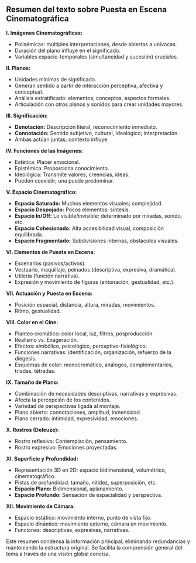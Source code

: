 ## Resumen del texto sobre Puesta en Escena Cinematográfica

**I. Imágenes Cinematográficas:**

* Polisémicas: múltiples interpretaciones, desde abiertas a unívocas.
* Duración del plano influye en el significado.
* Variables espacio-temporales (simultaneidad y sucesión) cruciales.

**II. Planos:**

* Unidades mínimas de significado.
* Generan sentido a partir de interacción perceptiva, afectiva y conceptual.
* Análisis estratificado: elementos, conceptos, aspectos formales.
* Articulación con otros planos y sonidos para crear unidades mayores.

**III. Significación:**

* **Denotación:** Descripción literal, reconocimiento inmediato.
* **Connotación:** Sentido subjetivo, cultural, ideológico; interpretación.
* Ambas actúan juntas; contexto influye.

**IV. Funciones de las Imágenes:**

* Estética: Placer emocional.
* Epistémica: Proporciona conocimiento.
* Ideológica: Transmite valores, creencias, ideas.
* Pueden coexistir; una puede predominar.

**V. Espacio Cinematográfico:**

* **Espacio Saturado:** Muchos elementos visuales; complejidad.
* **Espacio Despojado:** Pocos elementos; síntesis.
* **Espacio In/Off:** Lo visible/invisible; determinado por miradas, sonido, etc.
* **Espacio Cohesionado:** Alta accesibilidad visual, composición equilibrada.
* **Espacio Fragmentado:** Subdivisiones internas, obstáculos visuales.

**VI. Elementos de Puesta en Escena:**

* Escenarios (pasivos/activos).
* Vestuario, maquillaje, peinados (descriptiva, expresiva, dramática).
* Utilería (función narrativa).
* Expresión y movimiento de figuras (entonación, gestualidad, etc.).

**VII. Actuación y Puesta en Escena:**

* Posición espacial, distancia, altura, miradas, movimientos.
* Ritmo, gestualidad.

**VIII. Color en el Cine:**

* Planteo cromático: color local, luz, filtros, posproducción.
* Realismo vs. Exageración.
* Efectos: simbólico, psicológico, perceptivo-fisiológico.
* Funciones narrativas: identificación, organización, refuerzo de la diégesis.
* Esquemas de color: monocromático, análogos, complementarios, tríadas, tétradas.

**IX. Tamaño de Plano:**

* Combinación de necesidades descriptivas, narrativas y expresivas.
* Afecta la percepción de los contenidos.
* Variedad de perspectivas ligada al montaje.
* Plano abierto: connotaciones, amplitud, inmensidad.
* Plano cerrado: intimidad, expresividad, emociones.

**X. Rostros (Deleuze):**

* Rostro reflexivo: Contemplación, pensamiento.
* Rostro expresivo: Emociones proyectadas.

**XI. Superficie y Profundidad:**

* Representación 3D en 2D: espacio bidimensional, volumétrico, cinematográfico.
* Pistas de profundidad: tamaño, nitidez, superposición, etc.
* **Espacio Plano:** Bidimensional, aplanamiento.
* **Espacio Profundo:** Sensación de espacialidad y perspectiva.

**XII. Movimiento de Cámara:**

* Espacio estático: movimiento interno, punto de vista fijo.
* Espacio dinámico: movimiento externo, cámara en movimiento.
* Funciones: descriptivas, expresivas, narrativas.


Este resumen condensa la información principal, eliminando redundancias y manteniendo la estructura original.  Se facilita la comprensión general del tema a través de una visión global concisa.
